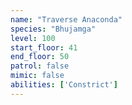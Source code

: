 ```yaml
---
name: "Traverse Anaconda"
species: "Bhujamga"
level: 100
start_floor: 41
end_floor: 50
patrol: false
mimic: false
abilities: ['Constrict']
---
```

